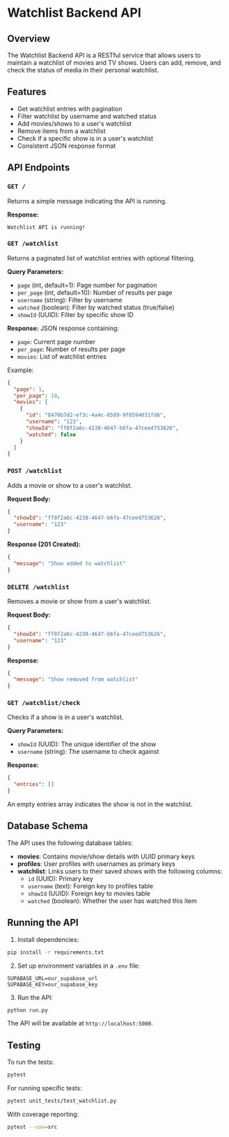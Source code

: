 # Watchlist Backend API

## Overview
The Watchlist Backend API is a RESTful service that allows users to maintain a watchlist of movies and TV shows. Users can add, remove, and check the status of media in their personal watchlist.

## Features
* Get watchlist entries with pagination
* Filter watchlist by username and watched status
* Add movies/shows to a user's watchlist
* Remove items from a watchlist
* Check if a specific show is in a user's watchlist
* Consistent JSON response format

## API Endpoints

### `GET /`
Returns a simple message indicating the API is running.

**Response:**
```
Watchlist API is running!
```

### `GET /watchlist`
Returns a paginated list of watchlist entries with optional filtering.

**Query Parameters:**
* `page` (int, default=1): Page number for pagination
* `per_page` (int, default=10): Number of results per page
* `username` (string): Filter by username
* `watched` (boolean): Filter by watched status (true/false)
* `showId` (UUID): Filter by specific show ID

**Response:**
JSON response containing:
* `page`: Current page number
* `per_page`: Number of results per page
* `movies`: List of watchlist entries

Example:
```json
{
  "page": 1,
  "per_page": 10,
  "movies": [
    {
      "id": "0470b7d2-ef3c-4a4c-8589-9f0594031fd6",
      "username": "123",
      "showId": "ff8f2a6c-4238-4647-b6fa-47ceed753626",
      "watched": false
    }
  ]
}
```

### `POST /watchlist`
Adds a movie or show to a user's watchlist.

**Request Body:**
```json
{
  "showId": "ff8f2a6c-4238-4647-b6fa-47ceed753626",
  "username": "123"
}
```

**Response (201 Created):**
```json
{
  "message": "Show added to watchlist"
}
```

### `DELETE /watchlist`
Removes a movie or show from a user's watchlist.

**Request Body:**
```json
{
  "showId": "ff8f2a6c-4238-4647-b6fa-47ceed753626",
  "username": "123"
}
```

**Response:**
```json
{
  "message": "Show removed from watchlist"
}
```

### `GET /watchlist/check`
Checks if a show is in a user's watchlist.

**Query Parameters:**
* `showId` (UUID): The unique identifier of the show
* `username` (string): The username to check against

**Response:**
```json
{
  "entries": []
}
```
An empty entries array indicates the show is not in the watchlist.

## Database Schema
The API uses the following database tables:

* **movies**: Contains movie/show details with UUID primary keys
* **profiles**: User profiles with usernames as primary keys
* **watchlist**: Links users to their saved shows with the following columns:
  * `id` (UUID): Primary key
  * `username` (text): Foreign key to profiles table
  * `showId` (UUID): Foreign key to movies table
  * `watched` (boolean): Whether the user has watched this item

## Running the API

1. Install dependencies:
```bash
pip install -r requirements.txt
```

2. Set up environment variables in a `.env` file:
```
SUPABASE_URL=our_supabase_url
SUPABASE_KEY=our_supabase_key
```

3. Run the API:
```bash
python run.py
```

The API will be available at `http://localhost:5000`.

## Testing

To run the tests:
```bash
pytest
```

For running specific tests:
```bash
pytest unit_tests/test_watchlist.py
```

With coverage reporting:
```bash
pytest --cov=src
```
